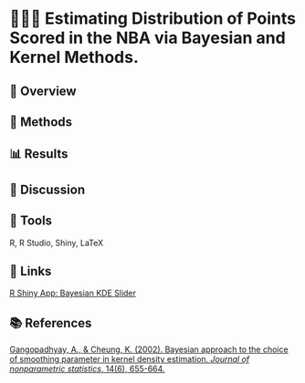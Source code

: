 # 🕵🏽‍♀️ Estimating Distribution of Points Scored in the NBA via Bayesian and Kernel Methods.

## 🚀 Overview

## 📑 Methods

## 📊 Results

## 💬 Discussion

## 🔧 Tools
R, R Studio, Shiny, LaTeX

## 🔗 Links
[R Shiny App: Bayesian KDE Slider](https://catalyzeanalytics.shinyapps.io/Bayesian-KDE-ab-Slider/)

## 📚 References

[Gangopadhyay, A., & Cheung, K. (2002). Bayesian approach to the choice of smoothing parameter in kernel density estimation. *Journal of nonparametric statistics*, 14(6), 655-664.](https://www.tandfonline.com/doi/abs/10.1080/10485250215320)
